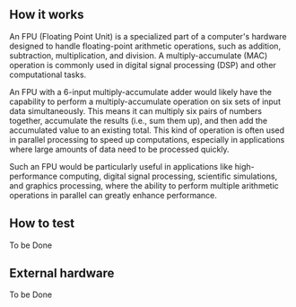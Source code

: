 <!---

This file is used to generate your project datasheet. Please fill in the information below and delete any unused
sections.

You can also include images in this folder and reference them in the markdown. Each image must be less than
512 kb in size, and the combined size of all images must be less than 1 MB.
-->

## How it works

An FPU (Floating Point Unit) is a specialized part of a computer's hardware designed to handle floating-point arithmetic operations, such as addition, subtraction, multiplication, and division. A multiply-accumulate (MAC) operation is commonly used in digital signal processing (DSP) and other computational tasks.

An FPU with a 6-input multiply-accumulate adder would likely have the capability to perform a multiply-accumulate operation on six sets of input data simultaneously. This means it can multiply six pairs of numbers together, accumulate the results (i.e., sum them up), and then add the accumulated value to an existing total. This kind of operation is often used in parallel processing to speed up computations, especially in applications where large amounts of data need to be processed quickly.

Such an FPU would be particularly useful in applications like high-performance computing, digital signal processing, scientific simulations, and graphics processing, where the ability to perform multiple arithmetic operations in parallel can greatly enhance performance.


## How to test
To be Done

## External hardware

To be Done
